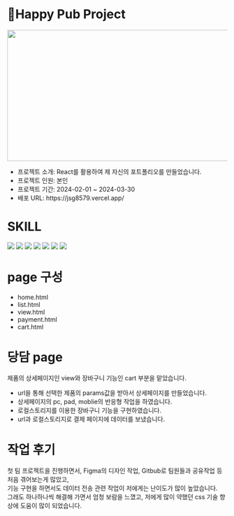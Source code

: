 
<h1>🍻Happy Pub Project </h1>
<img src='https://github.com/JSG-8579/Portfolio/assets/54690444/083db4e4-6d9c-4eda-9360-0c67b1b6e0ff' width='700' height='300'>
<ul>
  <li>프로젝트 소개: React를 활용하여 제 자신의 포트폴리오를 만들었습니다.</li>
  <li>프로젝트 인원: 본인</li>
  <li>프로젝트 기간: 2024-02-01 ~ 2024-03-30</li>
  <li>배포 URL: https://jsg8579.vercel.app/</li>
</ul>
<h1>SKILL</h1>
<div>
  <img src="https://img.shields.io/badge/HTML5-E34F26?style=for-the-badge&logo=HTML5&logoColor=white">
  <img src="https://img.shields.io/badge/Sass-CC6699?style=for-the-badge&logo=Sass&logoColor=white">
  <img src="https://img.shields.io/badge/JavaScript-F7DF1E?style=for-the-badge&logo=JavaScript&logoColor=white">
  <img src="https://img.shields.io/badge/React-61DAFB?style=for-the-badge&logo=Vercel&logoColor=white">
  <img src="https://img.shields.io/badge/Figma-F24E1E?style=for-the-badge&logo=Figma&logoColor=white">
  <img src="https://img.shields.io/badge/GitHub-181717?style=for-the-badge&logo=GitHub&logoColor=white">
  <img src="https://img.shields.io/badge/Vercel-000000?style=for-the-badge&logo=Vercel&logoColor=white">
  
</div>
<h1>page 구성</h1>
<ul>
  <li>home.html</li>
  <li>list.html</li>
  <li>view.html</li>
  <li>payment.html</li>
  <li>cart.html</li>
</ul>
<h1>당담 page</h1>
<p>제품의 상세페이지인 view와 장바구니 기능인 cart 부분을 맡았습니다.</p>
<ul>
  <li>url을 통해 선택한 제품의 params값을 받아서 상세페이지를 만들었습니다.</li>
  <li>상세페이지의 pc, pad, moblie의 반응형 작업을 하였습니다.</li>
  <li>로컬스토리지를 이용한 장바구니 기능을 구현하였습니다.</li>
  <li>url과 로컬스토리지로 결제 페이지에 데이터를 보냈습니다.</li>
</ul>
<h1>작업 후기</h1>
<p>첫 팀 프로젝트을 진행하면서, Figma의 디자인 작업, Gitbub로 팀원들과 공유작업 등 처음 겪어보는게 많았고,</br>
기능 구현을 하면서도 데이터 전송 관련 작업이 저에게는 난이도가 많이 높았습니다.</br> 그래도 하나하나씩 해결해 가면서 엄청 보람을 느꼈고,
저에게 많이 약했던 css 기술 향상에 도움이 많이 되었습니다. </p>
